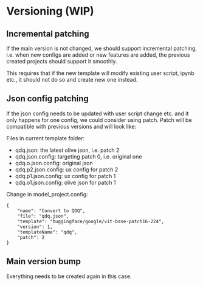 # Versioning (WIP)

## Incremental patching

If the main version is not changed, we should support incremental patching, i.e. when new configs are added or new features are added, the previous created projects should support it smoothly.

This requires that if the new template will modify existing user script, ipynb etc., it should not do so and create new one instead.

## Json config patching

If the json config needs to be updated with user script change etc. and it only happens for one config, we could consider using patch. Patch will be compatible with previous versions and will look like:

Files in current template folder:

- qdq.json: the latest olive json, i.e. patch 2
- qdq.json.config: targeting patch 0, i.e. original one 
- qdq.o.json.config: original json
- qdq.p2.json.config: ux config for patch 2
- qdq.p1.json.config: ux config for patch 1
- qdq.o1.json.config: olive json for patch 1

Change in model_project.config:

```
{
    "name": "Convert to QDQ",
    "file": "qdq.json",
    "template": "huggingface/google/vit-base-patch16-224",
    "version": 1,
    "templateName": "qdq",
    "patch": 2
}
```

## Main version bump

Everything needs to be created again in this case.
